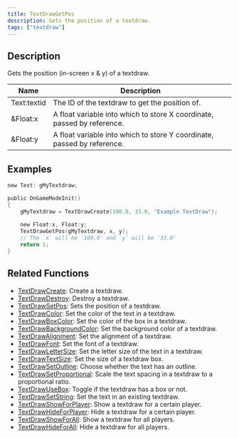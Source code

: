 ```yaml
---
title: TextDrawGetPos
description: Gets the position of a textdraw.
tags: ["textdraw"]
---
```


<VersionWarn version='omp v1.1.0.2612' />

## Description

Gets the position (in-screen x & y) of a textdraw.

| Name | Description |
| ---- | -------------------------------------------------------------- |
| Text:textid | The ID of the textdraw to get the position of.   |
| &Float:x | A float variable into which to store X coordinate, passed by reference. |
| &Float:y | A float variable into which to store Y coordinate, passed by reference. |

## Examples

```c
new Text: gMyTextdraw;

public OnGameModeInit()
{
    gMyTextdraw = TextDrawCreate(100.0, 33.0, "Example TextDraw");
    
    new Float:x, Float:y;
    TextDrawGetPos(gMyTextdraw, x, y);
    // The `x` will be '100.0' and `y` will be '33.0'
    return 1;
}
```

## Related Functions

- [TextDrawCreate](TextDrawCreate): Create a textdraw.
- [TextDrawDestroy](TextDrawDestroy): Destroy a textdraw.
- [TextDrawSetPos](TextDrawSetPos): Sets the position of a textdraw.
- [TextDrawColor](TextDrawColor): Set the color of the text in a textdraw.
- [TextDrawBoxColor](TextDrawBoxColor): Set the color of the box in a textdraw.
- [TextDrawBackgroundColor](TextDrawBackgroundColor): Set the background color of a textdraw.
- [TextDrawAlignment](TextDrawAlignment): Set the alignment of a textdraw.
- [TextDrawFont](TextDrawFont): Set the font of a textdraw.
- [TextDrawLetterSize](TextDrawLetterSize): Set the letter size of the text in a textdraw.
- [TextDrawTextSize](TextDrawTextSize): Set the size of a textdraw box.
- [TextDrawSetOutline](TextDrawSetOutline): Choose whether the text has an outline.
- [TextDrawSetProportional](TextDrawSetProportional): Scale the text spacing in a textdraw to a proportional ratio.
- [TextDrawUseBox](TextDrawUseBox): Toggle if the textdraw has a box or not.
- [TextDrawSetString](TextDrawSetString): Set the text in an existing textdraw.
- [TextDrawShowForPlayer](TextDrawShowForPlayer): Show a textdraw for a certain player.
- [TextDrawHideForPlayer](TextDrawHideForPlayer): Hide a textdraw for a certain player.
- [TextDrawShowForAll](TextDrawShowForAll): Show a textdraw for all players.
- [TextDrawHideForAll](TextDrawHideForAll): Hide a textdraw for all players.
